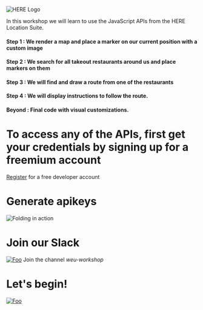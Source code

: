 ![HERE Logo](/img/titleImage.png) 

In this workshop we will learn to use the JavaScript APIs from the HERE Location Suite.

#### Step 1 : We render a map and place a marker on our current position with a custom image
#### Step 2 : We search for all takeout restaurants around us and place markers on them
#### Step 3 : We will find and draw a route from one of the restaurants
#### Step 4 : We will display instructions to follow the route.
#### Beyond : Final code with visual customizations.

# To access any of the APIs, first get your credentials by signing up for a freemium account

[Register](https://developer.here.com/events/community-france) for a free developer account</br>

# Generate apikeys
![Folding in action](/img/Day0Gif.gif)

# Join our Slack
[![Foo](/img/slack.png)](http://t.her.is/slack) Join the channel *weu-workshop*


# Let's begin!

[![Foo](/img/s1.png)](/Step1.md) 





